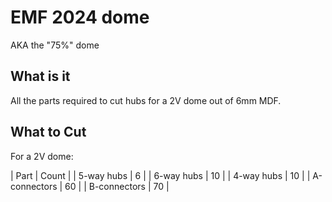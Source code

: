 # EMF 2024 dome

AKA the "75%" dome

## What is it

All the parts required to cut hubs for a 2V dome out of 6mm MDF.

## What to Cut

For a 2V dome:

| Part  | Count |
| 5-way hubs   | 6        |
| 6-way hubs   | 10       |
| 4-way hubs   | 10       |
| A-connectors | 60       |
| B-connectors | 70       |


